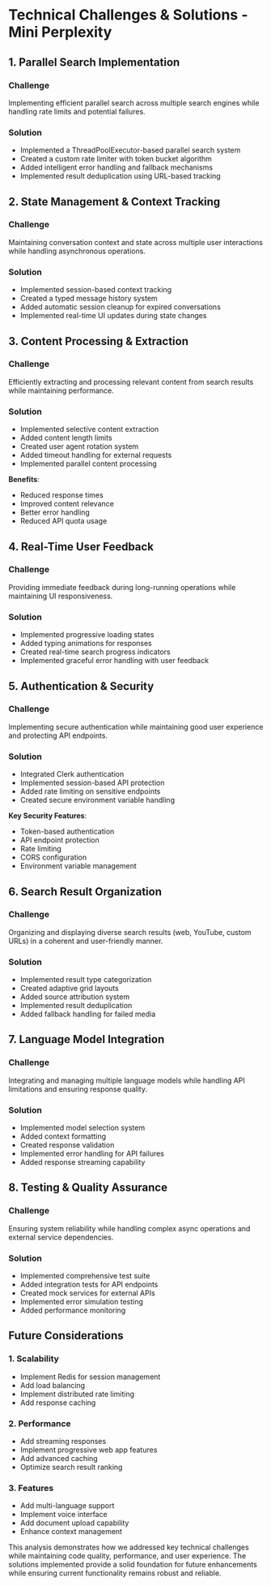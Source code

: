 # Technical Challenges & Solutions - Mini Perplexity

## 1. Parallel Search Implementation

### Challenge
Implementing efficient parallel search across multiple search engines while handling rate limits and potential failures.

### Solution
- Implemented a ThreadPoolExecutor-based parallel search system
- Created a custom rate limiter with token bucket algorithm
- Added intelligent error handling and fallback mechanisms
- Implemented result deduplication using URL-based tracking

## 2. State Management & Context Tracking

### Challenge
Maintaining conversation context and state across multiple user interactions while handling asynchronous operations.

### Solution
- Implemented session-based context tracking
- Created a typed message history system
- Added automatic session cleanup for expired conversations
- Implemented real-time UI updates during state changes

## 3. Content Processing & Extraction

### Challenge
Efficiently extracting and processing relevant content from search results while maintaining performance.

### Solution
- Implemented selective content extraction
- Added content length limits
- Created user agent rotation system
- Added timeout handling for external requests
- Implemented parallel content processing

**Benefits**:
- Reduced response times
- Improved content relevance
- Better error handling
- Reduced API quota usage

## 4. Real-Time User Feedback

### Challenge
Providing immediate feedback during long-running operations while maintaining UI responsiveness.

### Solution
- Implemented progressive loading states
- Added typing animations for responses
- Created real-time search progress indicators
- Implemented graceful error handling with user feedback

## 5. Authentication & Security

### Challenge
Implementing secure authentication while maintaining good user experience and protecting API endpoints.

### Solution
- Integrated Clerk authentication
- Implemented session-based API protection
- Added rate limiting on sensitive endpoints
- Created secure environment variable handling

**Key Security Features**:
- Token-based authentication
- API endpoint protection
- Rate limiting
- CORS configuration
- Environment variable management

## 6. Search Result Organization

### Challenge
Organizing and displaying diverse search results (web, YouTube, custom URLs) in a coherent and user-friendly manner.

### Solution
- Implemented result type categorization
- Created adaptive grid layouts
- Added source attribution system
- Implemented result deduplication
- Added fallback handling for failed media

## 7. Language Model Integration

### Challenge
Integrating and managing multiple language models while handling API limitations and ensuring response quality.

### Solution
- Implemented model selection system
- Added context formatting
- Created response validation
- Implemented error handling for API failures
- Added response streaming capability

## 8. Testing & Quality Assurance

### Challenge
Ensuring system reliability while handling complex async operations and external service dependencies.

### Solution
- Implemented comprehensive test suite
- Added integration tests for API endpoints
- Created mock services for external APIs
- Implemented error simulation testing
- Added performance monitoring

## Future Considerations

### 1. Scalability
- Implement Redis for session management
- Add load balancing
- Implement distributed rate limiting
- Add response caching

### 2. Performance
- Add streaming responses
- Implement progressive web app features
- Add advanced caching
- Optimize search result ranking

### 3. Features
- Add multi-language support
- Implement voice interface
- Add document upload capability
- Enhance context management

This analysis demonstrates how we addressed key technical challenges while maintaining code quality, performance, and user experience. The solutions implemented provide a solid foundation for future enhancements while ensuring current functionality remains robust and reliable.
